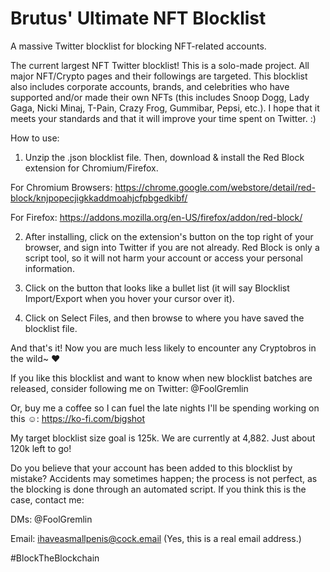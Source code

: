 # Brutus' Ultimate NFT Blocklist
A massive Twitter blocklist for blocking NFT-related accounts.

The current largest NFT Twitter blocklist! This is a solo-made project. All major NFT/Crypto pages and their followings are targeted. This blocklist also includes corporate accounts, brands, and celebrities who have supported and/or made their own NFTs (this includes Snoop Dogg, Lady Gaga, Nicki Minaj, T-Pain, Crazy Frog, Gummibar, Pepsi, etc.). I hope that it meets your standards and that it will improve your time spent on Twitter. :)

How to use:

1. Unzip the .json blocklist file. Then, download & install the Red Block extension for Chromium/Firefox.

For Chromium Browsers: https://chrome.google.com/webstore/detail/red-block/knjpopecjigkkaddmoahjcfpbgedkibf/

For Firefox: https://addons.mozilla.org/en-US/firefox/addon/red-block/

2. After installing, click on the extension's button on the top right of your browser, and sign into Twitter if you are not already. Red Block is only a script tool, so it will not harm your account or access your personal information.

3. Click on the button that looks like a bullet list (it will say Blocklist Import/Export when you hover your cursor over it).

4. Click on Select Files, and then browse to where you have saved the blocklist file.

And that's it! Now you are much less likely to encounter any Cryptobros in the wild~ ♥


If you like this blocklist and want to know when new blocklist batches are released, consider following me on Twitter: @FoolGremlin

Or, buy me a coffee so I can fuel the late nights I'll be spending working on this ☺: https://ko-fi.com/bigshot

My target blocklist size goal is 125k. We are currently at 4,882. Just about 120k left to go!


Do you believe that your account has been added to this blocklist by mistake? Accidents may sometimes happen; the process is not perfect, as the blocking is done through an automated script. If you think this is the case, contact me:

DMs: @FoolGremlin

Email: ihaveasmallpenis@cock.email (Yes, this is a real email address.)

#BlockTheBlockchain
